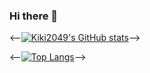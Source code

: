 ### Hi there 👋

<!--
**Kiki2049/Kiki2049** is a ✨ _special_ ✨ repository because its `README.md` (this file) appears on your GitHub profile.

Here are some ideas to get you started:

- 🔭 I’m currently working on ...
- 🌱 I’m currently learning ...
- 👯 I’m looking to collaborate on ...
- 🤔 I’m looking for help with ...
- 💬 Ask me about ...
- 📫 How to reach me: ...
- 😄 Pronouns: ...
- ⚡ Fun fact: ...
-->

<--[![Kiki2049's GitHub stats](https://github-readme-stats.vercel.app/api?username=Kiki2049&theme=dracula)](https://github.com/anuraghazra/github-readme-stats)-->

<--[![Top Langs](https://github-readme-stats.vercel.app/api/top-langs/?username=Kiki2049&theme=dracula)](https://github.com/anuraghazra/github-readme-stats)-->
